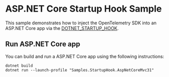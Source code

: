 # ASP.NET Core Startup Hook Sample
This sample demonstrates how to inject the OpenTelemetry SDK into an ASP.NET Core app via the [DOTNET_STARTUP_HOOK](https://github.com/dotnet/runtime/blob/main/docs/design/features/host-startup-hook.md).

## Run ASP.NET Core app
You can build and run a ASP.NET Core app using the following instructions:

```console
dotnet build
dotnet run --launch-profile "Samples.StartupHook.AspNetCoreMvc31"
```
